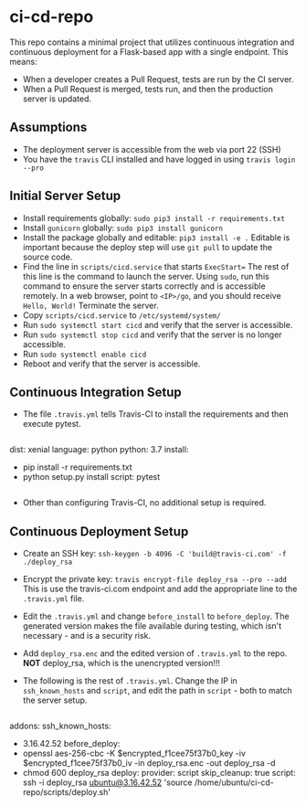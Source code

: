 # ci-cd-repo

This repo contains a minimal project that utilizes continuous integration
and continuous deployment for a Flask-based app with a single endpoint.  This means:

* When a developer creates a Pull Request, tests are run by the CI server.
* When a Pull Request is merged, tests run, and then the production server is updated.

## Assumptions

* The deployment server is accessible from the web via port 22 (SSH)
* You have the `travis` CLI installed and have logged in using `travis login --pro`


## Initial Server Setup

* Install requirements globally:  `sudo pip3 install -r requirements.txt`
* Install `gunicorn` globally: `sudo pip3 install gunicorn`
* Install the package globally and editable: `pip3 install -e .`  Editable is important because the deploy 
step will use `git pull` to update the source code.
* Find the line in `scripts/cicd.service` that starts `ExecStart=`  The rest of this line is the command to launch
the server.  Using `sudo`, run this command to ensure the server starts correctly and is accessible remotely.  In a
web browser, point to `<IP>/go`, and you should receive `Hello, World!`  Terminate the server.
* Copy `scripts/cicd.service` to `/etc/systemd/system/`
* Run `sudo systemctl start cicd` and verify that the server is accessible.
* Run `sudo systemctl stop cicd` and verify that the server is no longer accessible.
* Run `sudo systemctl enable cicd`
* Reboot and verify that the server is accessible.


## Continuous Integration Setup

* The file `.travis.yml` tells Travis-CI to install the requirements and then execute pytest.

  ```
dist: xenial
language: python
python: 3.7
install:
- pip install -r requirements.txt
- python setup.py install
script: pytest
  ```

* Other than configuring Travis-CI, no additional setup is required.  

## Continuous Deployment Setup

* Create an SSH key: `ssh-keygen -b 4096 -C 'build@travis-ci.com' -f ./deploy_rsa`
* Encrypt the private key: `travis encrypt-file deploy_rsa --pro --add`  This is use the travis-ci.com endpoint and 
add the appropriate line to the `.travis.yml` file.
* Edit the `.travis.yml` and change `before_install` to `before_deploy`.  The generated version makes the file 
available during testing, which isn't necessary - and is a security risk.
* Add `deploy_rsa.enc` and the edited version of `.travis.yml` to the repo.  **NOT** deploy_rsa, which is the 
unencrypted version!!!
* The following is the rest of `.travis.yml`.  Change the IP in `ssh_known_hosts` and `script`, and edit the 
path in `script` - both to match the server setup.

  ```
addons:
  ssh_known_hosts:
  - 3.16.42.52
before_deploy:
  - openssl aes-256-cbc -K $encrypted_f1cee75f37b0_key -iv $encrypted_f1cee75f37b0_iv -in deploy_rsa.enc -out deploy_rsa -d
  - chmod 600 deploy_rsa
deploy:
  provider: script
  skip_cleanup: true
  script: ssh -i deploy_rsa ubuntu@3.16.42.52 'source /home/ubuntu/ci-cd-repo/scripts/deploy.sh'
  ```
  